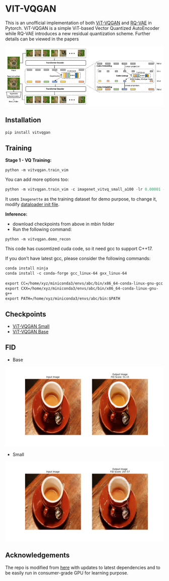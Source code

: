 <div id="top"></div>

# VIT-VQGAN

This is an unofficial implementation of both [ViT-VQGAN](https://arxiv.org/abs/2110.04627) and [RQ-VAE](https://arxiv.org/abs/2110.04627) in Pytorch. ViT-VQGAN is a simple ViT-based Vector Quantized AutoEncoder while RQ-VAE introduces a new residual quantization scheme. Further details can be viewed in the papers

![](https://raw.githubusercontent.com/henrywoo/vim/main/vitvqgan.png)


## Installation

```python
pip install vitvqgan 
```


## Training

**Stage 1 - VQ Training:**
```
python -m vitvqgan.train_vim
```

You can add more options too:

```python
python -m vitvqgan.train_vim -c imagenet_vitvq_small_a100 -lr 0.00001 -e 100 -ng 6
```

It uses `Imagenette` as the training dataset for demo purpose, to change it, modify [dataloader init file](vitvqgan/dataloader/__init__.py).

**Inference:**
- download checkpoints from above in mbin folder
- Run the following command:
```
python -m vitvqgan.demo_recon
```

This code has cusomtized cuda code, so it need gcc to support C++17.

If you don't have latest gcc, please consider the following commands:

```
conda install ninja
conda install -c conda-forge gcc_linux-64 gxx_linux-64

export CC=/home/xyz/miniconda3/envs/abc/bin/x86_64-conda-linux-gnu-gcc
export CXX=/home/xyz/miniconda3/envs/abc/bin/x86_64-conda-linux-gnu-g++
export PATH=/home/xyz/miniconda3/envs/abc/bin:$PATH
```

## Checkpoints

- [ViT-VQGAN Small](https://drive.google.com/file/d/1jbjD4q0iJpXrRMVSYJRIvM_94AxA1EqJ/view?usp=sharing) 
- [ViT-VQGAN Base](https://drive.google.com/file/d/1syv0t3nAJ-bETFgFpztw9cPXghanUaM6/view?usp=sharing)

## FID

- Base

![](imgs/base.png)

- Small

![](imgs/small.png)

## Acknowledgements

The repo is modified from [here](https://github.com/thuanz123/enhancing-transformers) with updates to latest dependencies and to be easily run in consumer-grade GPU for learning purpose.

